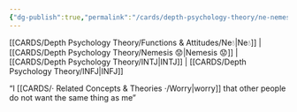 ```yaml
---
{"dg-publish":true,"permalink":"/cards/depth-psychology-theory/ne-nemesis/","created":"2023-01-05T12:12:27.722+01:00","updated":"2023-04-22T19:59:56.491+02:00"}
---
```


[[CARDS/Depth Psychology Theory/Functions & Attitudes/Ne💧\|Ne💧]] | [[CARDS/Depth Psychology Theory/Nemesis 😟\|Nemesis 😟]]  | [[CARDS/Depth Psychology Theory/INTJ\|INTJ]] | [[CARDS/Depth Psychology Theory/INFJ\|INFJ]] 

“I [[CARDS/· Related Concepts & Theories ·/Worry\|worry]] that other people do not want the same thing as me”
